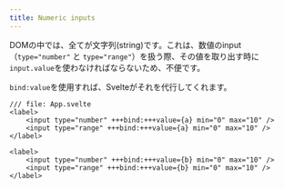 ```yaml
---
title: Numeric inputs
---
```


DOMの中では、全てが文字列(string)です。これは、数値のinput（`type="number"` と `type="range"`）を扱う際、その値を取り出す時に`input.value`を使わなければならないため、不便です。

`bind:value`を使用すれば、Svelteがそれを代行してくれます。

```svelte
/// file: App.svelte
<label>
	<input type="number" +++bind:+++value={a} min="0" max="10" />
	<input type="range" +++bind:+++value={a} min="0" max="10" />
</label>

<label>
	<input type="number" +++bind:+++value={b} min="0" max="10" />
	<input type="range" +++bind:+++value={b} min="0" max="10" />
</label>
```
